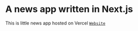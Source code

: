 # A news app written in Next.js
This is little news app hosted on Vercel
[`Website`](https://simon-news.vercel.app)